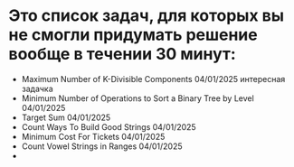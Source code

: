 # Это список задач, для которых вы не смогли придумать решение вообще в течении 30 минут:

- Maximum Number of K-Divisible Components 04/01/2025 интересная задачка
- Minimum Number of Operations to Sort a Binary Tree by Level 04/01/2025
- Target Sum 04/01/2025
- Count Ways To Build Good Strings 04/01/2025
- Minimum Cost For Tickets 04/01/2025
- Count Vowel Strings in Ranges 04/01/2025
- 






 

    